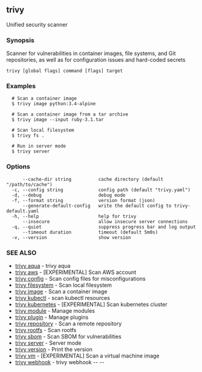 ## trivy

Unified security scanner

### Synopsis

Scanner for vulnerabilities in container images, file systems, and Git repositories, as well as for configuration issues and hard-coded secrets

```
trivy [global flags] command [flags] target
```

### Examples

```
  # Scan a container image
  $ trivy image python:3.4-alpine

  # Scan a container image from a tar archive
  $ trivy image --input ruby-3.1.tar

  # Scan local filesystem
  $ trivy fs .

  # Run in server mode
  $ trivy server
```

### Options

```
      --cache-dir string          cache directory (default "/path/to/cache")
  -c, --config string             config path (default "trivy.yaml")
  -d, --debug                     debug mode
  -f, --format string             version format (json)
      --generate-default-config   write the default config to trivy-default.yaml
  -h, --help                      help for trivy
      --insecure                  allow insecure server connections
  -q, --quiet                     suppress progress bar and log output
      --timeout duration          timeout (default 5m0s)
  -v, --version                   show version
```

### SEE ALSO

* [trivy aqua](trivy_aqua.md)	 - trivy aqua <srcPath>
* [trivy aws](trivy_aws.md)	 - [EXPERIMENTAL] Scan AWS account
* [trivy config](trivy_config.md)	 - Scan config files for misconfigurations
* [trivy filesystem](trivy_filesystem.md)	 - Scan local filesystem
* [trivy image](trivy_image.md)	 - Scan a container image
* [trivy kubectl](trivy_kubectl.md)	 - scan kubectl resources
* [trivy kubernetes](trivy_kubernetes.md)	 - [EXPERIMENTAL] Scan kubernetes cluster
* [trivy module](trivy_module.md)	 - Manage modules
* [trivy plugin](trivy_plugin.md)	 - Manage plugins
* [trivy repository](trivy_repository.md)	 - Scan a remote repository
* [trivy rootfs](trivy_rootfs.md)	 - Scan rootfs
* [trivy sbom](trivy_sbom.md)	 - Scan SBOM for vulnerabilities
* [trivy server](trivy_server.md)	 - Server mode
* [trivy version](trivy_version.md)	 - Print the version
* [trivy vm](trivy_vm.md)	 - [EXPERIMENTAL] Scan a virtual machine image
* [trivy webhook](trivy_webhook.md)	 - trivy webhook -- <plugin args> -- <trivy args>

